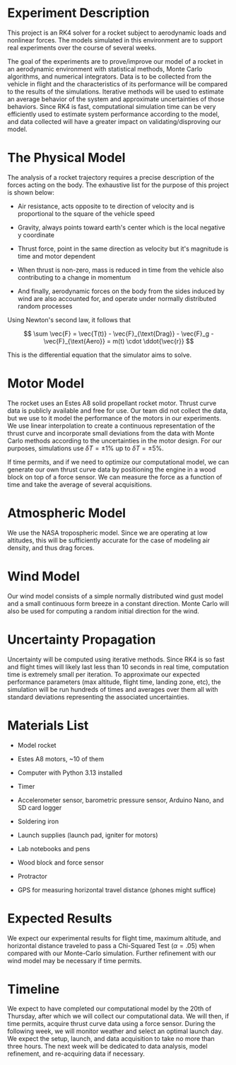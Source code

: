 # Experiment Description

This project is an RK4 solver for a rocket subject to aerodynamic loads and nonlinear forces. The models simulated in this environment are to support real experiments over the course of several weeks.

The goal of the experiments are to prove/improve our model of a rocket in an aerodynamic environment with statistical methods, Monte Carlo algorithms, and numerical integrators. Data is to be collected from the vehicle in flight and the characteristics of its performance will be compared to the results of the simulations. Iterative methods will be used to estimate an average behavior of the system and approximate uncertainties of those behaviors. Since RK4 is fast, computational simulation time can be very efficiently used to estimate system performance according to the model, and data collected will have a greater impact on validating/disproving our model.

# The Physical Model

The analysis of a rocket trajectory requires a precise description of the forces acting on the body. The exhaustive list for the purpose of this project is shown below:

- Air resistance, acts opposite to te direction of velocity and is proportional to the square of the vehicle speed

- Gravity, always points toward earth's center which is the local negative y coordinate

- Thrust force, point in the same direction as velocity but it's magnitude is time and motor dependent

- When thrust is non-zero, mass is reduced in time from the vehicle also contributing to a change in momentum

- And finally, aerodynamic forces on the body from the sides induced by wind are also accounted for, and operate under normally distributed random processes

Using Newton's second law, it follows that

$$ \sum \vec{F} = \vec{T(t)} - \vec{F}_{\text{Drag}} - \vec{F}_g - \vec{F}_{\text{Aero}} = m(t) \cdot \ddot{\vec{r}} $$

This is the differential equation that the simulator aims to solve.

# Motor Model

The rocket uses an Estes A8 solid propellant rocket motor. Thrust curve data is publicly available and free for use. Our team did not collect the data, but we use to it model the performance of the motors in our experiments. We use linear interpolation to create a continuous representation of the thrust curve and incorporate small deviations from the data with Monte Carlo methods according to the uncertainties in the motor design. For our purposes, simulations use $\delta{T} = \pm 1$% up to $\delta{T} = \pm 5$%. 

If time permits, and if we need to optimize our computational model, we can generate our own thrust curve data by positioning the engine in a wood block on top of a force sensor. We can measure the force as a function of time and take the average of several acquisitions. 

# Atmospheric Model

We use the NASA tropospheric model. Since we are operating at low altitudes, this will be sufficiently accurate for the case of modeling air density, and thus drag forces.

# Wind Model

Our wind model consists of a simple normally distributed wind gust model and a small continuous form breeze in a constant direction. Monte Carlo will also be used for computing a random initial direction for the wind.

# Uncertainty Propagation

Uncertainty will be computed using iterative methods. Since RK4 is so fast and flight times will likely last less than 10 seconds in real time, computation time is extremely small per iteration. To approximate our expected performance parameters (max altitude, flight time, landing zone, etc), the simulation will be run hundreds of times and averages over them all with standard deviations representing the associated uncertainties.

# Materials List

- Model rocket

- Estes A8 motors, ~10 of them

- Computer with Python 3.13 installed

- Timer

- Accelerometer sensor, barometric pressure sensor, Arduino Nano, and SD card logger

- Soldering iron

- Launch supplies (launch pad, igniter for motors)

- Lab notebooks and pens

- Wood block and force sensor

- Protractor

- GPS for measuring horizontal travel distance (phones might suffice)

# Expected Results

We expect our experimental results for flight time, maximum altitude, and horizontal distance traveled to pass a Chi-Squared Test ($\alpha = .05$) when compared with our Monte-Carlo simulation. Further refinement with our wind model may be necessary if time permits.

# Timeline

We expect to have completed our computational model by the 20th of Thursday, after which we will collect our computational data. We will then, if time permits, acquire thrust curve data using a force sensor. During the following week, we will monitor weather and select an optimal launch day. We expect the setup, launch, and data acquisition to take no more than three hours. The next week will be dedicated to data analysis, model refinement, and re-acquiring data if necessary.
